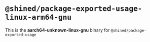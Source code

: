 # `@shined/package-exported-usage-linux-arm64-gnu`

This is the **aarch64-unknown-linux-gnu** binary for `@shined/package-exported-usage`
